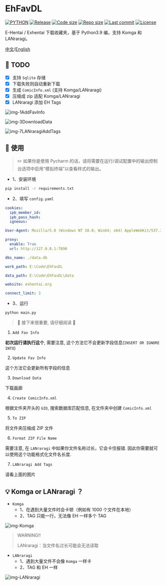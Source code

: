 # EhFavDL

[![PYTHON](https://img.shields.io/badge/Python-3.9-orange.svg)](https://www.python.org/)
[![Release](https://img.shields.io/github/v/release/eezd/EhFavDL)](https://github.com/eezd/EhFavDL/releases)
[![Code size](https://img.shields.io/github/languages/code-size/eezd/EhFavDL?color=blueviolet)](https://github.com/eezd/EhFavDL)
[![Repo size](https://img.shields.io/github/repo-size/eezd/EhFavDL?color=eb56fd)](https://github.com/eezd/EhFavDL)
[![Last commit](https://img.shields.io/github/last-commit/eezd/EhFavDL/main)](https://github.com/eezd/EhFavDL/commits/main)
[![License](https://img.shields.io/badge/license-MIT-yellowgreen.svg)](https://github.com/eezd/EhFavDL/blob/main/LICENSE)

E-Hentai / Exhentai 下载收藏夹，基于 Python3.9 编，支持 Komga 和 LANraragi。

[中文](README.md)/[English](README-EN.md)

## 📌 TODO

- [x] 支持 `Sqlite` 存储
- [x] 下载失败则自动重新下载
- [x] 生成 `ComicInfo.xml` (支持 Komga/LANraragi)
- [x] 压缩成 zip 适配 Komga/LANraragi
- [x] LANraragi 添加 EH Tags

![img-1AddFavInfo](https://github.com/eezd/EhFavDL/blob/main/img-1AddFavInfo.png)

![img-3DownloadData](https://github.com/eezd/EhFavDL/blob/main/img-3DownloadData.png)

![img-7LANraragiAddTags](https://github.com/eezd/EhFavDL/blob/main/img-7LANraragiAddTags.png)

##  🔨 使用

> ✏️ 如果你是使用 Pycharm 的话，请将需要在运行/调试配置中的输出控制台选项中启用“模拟终端”以查看样式的输出。
>

- 1、安装环境

```bash
pip install -r requirements.txt
```

- 2、填写 `config.yaml`

```yaml
cookies:
  ipb_member_id: 
  ipb_pass_hash: 
  igneous: 

User-Agent: Mozilla/5.0 (Windows NT 10.0; Win64; x64) AppleWebKit/537.36 (KHTML, like Gecko) Chrome/112.0.0.0 Safari/537.36

proxy:
  enable: True
  url: http://127.0.0.1:7890

dbs_name: ./data.db

work_path: E:\Code\EhFavDL

data_path: E:\Code\EhFavDL\data

website: exhentai.org

connect_limit: 3
```

- 3、运行

```shell
python main.py
```



>  🔧 接下来很重要, 请仔细阅读 🔧 

1. `Add Fav Info`

**初次运行请执行这个**, 需要注意, 这个方法它不会更新字段信息(`INSERT OR IGNORE INTO`)



2. `Update Fav Info`

这个方法它会更新所有字段的信息



3. `Download Data`

下载画廊



4. `Create ComicInfo.xml`

根据文件夹开头的 `GID`, 搜索数据库匹配信息, 在文件夹中创建 `ComicInfo.xml`



5. `To ZIP`

将文件夹压缩成 ZIP 文件



6. `Format ZIP File Name`

需要注意, 在 `LANraragi` 中如果你文件名称过长，它会卡住报错. 因此你需要就可以使用这个功能格式化文件名长度.



7. `LANraragi Add Tags`

请看上面的图片



##  💡 Komga or LANraragi ？

- `Komga`
  - 1、在遇到大量文件时会卡顿（例如有 1000 个文件在本地）
  - 2、TAG 只能一行，无法像 EH 一样多个 TAG

![img-Komga](https://github.com/eezd/EhFavDL/blob/main/img-Komga.png)

> WARNING!!
>
> LANraragi：当文件名过长可能会无法读取

- `LANraragi`
  - 1、遇到大量文件不会像 `Komga` 一样卡
  - 2、TAG 和 EH 一样

![img-LANraragi](https://github.com/eezd/EhFavDL/blob/main/img-LANraragi.png)